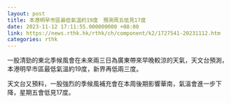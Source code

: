 ```yaml
---
layout: post
title: 本港明早市區最低氣溫約19度　預測周五低見17度　
date: 2023-11-12 17:11:55.000000000 +08:00
link: https://news.rthk.hk/rthk/ch/component/k2/1727541-20231112.htm
categories: rthk
---
```


一股清勁的東北季候風會在未來兩三日為廣東帶來早晚較涼的天氣，天文台預測，本港明早市區最低氣溫約19度，新界再低兩三度。

天文台又預料，一股強烈的季候風補充會在本周後期影響華南，氣溫會進一步下降，星期五會低見17度。
